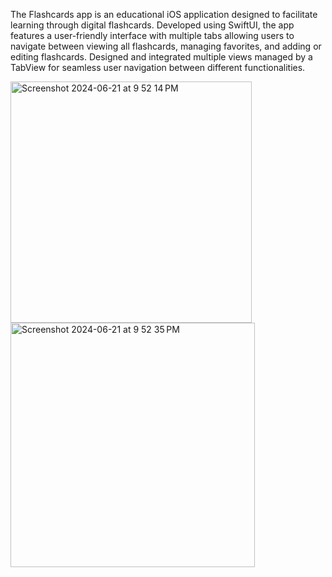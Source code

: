 The Flashcards app is an educational iOS application designed to facilitate learning through digital flashcards. 
Developed using SwiftUI, the app features a user-friendly interface with multiple tabs allowing users to navigate 
between viewing all flashcards, managing favorites, and adding or editing flashcards. Designed and integrated 
multiple views managed by a TabView for seamless user navigation between different functionalities.

<img width="386" alt="Screenshot 2024-06-21 at 9 52 14 PM" src="https://github.com/siddarth17/Projects/assets/111927633/3a14806e-71d4-461d-ad55-fb41522b20e1">
<img width="391" alt="Screenshot 2024-06-21 at 9 52 35 PM" src="https://github.com/siddarth17/Projects/assets/111927633/95d89788-db4c-45bc-830a-69268f900131">

